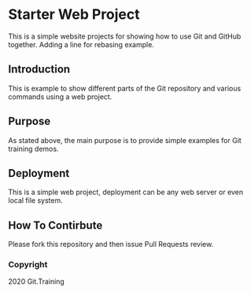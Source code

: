# Starter Web Project

This is a simple website projects for showing how to use Git and GitHub together. Adding a line for rebasing example.

## Introduction

This is example to show different parts of the Git repository and various commands using a web project.

## Purpose

As stated above, the main purpose is to provide simple examples for Git training demos.

## Deployment

This is a simple web project, deployment can be any web server or even local file system.

## How To Contirbute

Please fork this repository and then issue Pull Requests review.

### Copyright

2020 Git.Training
